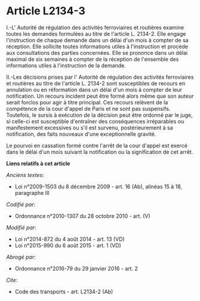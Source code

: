 # Article L2134-3

I.-L'     Autorité de régulation des activités ferroviaires et routières  examine toutes les demandes formulées au titre de
l'article L. 2134-2. Elle engage l'instruction de chaque demande dans un délai d'un mois à compter de sa réception. Elle
sollicite toutes informations utiles à l'instruction et procède aux consultations des parties concernées. Elle se prononce
dans un délai maximal de six semaines à compter de la réception de l'ensemble des informations utiles à l'instruction de la
demande. 

II.-Les décisions prises par l'     Autorité de régulation des activités ferroviaires et routières  au titre de l'article L.
2134-2 sont susceptibles de recours en annulation ou en réformation dans un délai d'un mois à compter de leur notification.
Un recours incident peut être formé alors même que son auteur serait forclos pour agir à titre principal. Ces recours
relèvent de la compétence de la cour d'appel de Paris et ne sont pas suspensifs. Toutefois, le sursis à exécution de la
décision peut être ordonné par le juge, si celle-ci est susceptible d'entraîner des conséquences irréparables ou
manifestement excessives ou s'il est survenu, postérieurement à sa notification, des faits nouveaux d'une exceptionnelle
gravité. 

Le pourvoi en cassation formé contre l'arrêt de la cour d'appel est exercé dans le délai d'un mois suivant la notification ou
la signification de cet arrêt.

**Liens relatifs à cet article**

_Anciens textes_:

  - Loi n°2009-1503 du 8 décembre 2009 - art. 16 (Ab), alinéas 15 à 18, paragraphe III

_Codifié par_:

  - Ordonnance n°2010-1307 du 28 octobre 2010 - art. (V)

_Modifié par_:

  - Loi n°2014-872 du 4 août 2014 - art. 13 (VD)
  - Loi n°2015-990 du 6 août 2015 - art. 1 (VD)

_Abrogé par_:

  - Ordonnance n°2016-79 du 29 janvier 2016 - art. 2

_Cite_:

  - Code des transports - art. L2134-2 (Ab)
